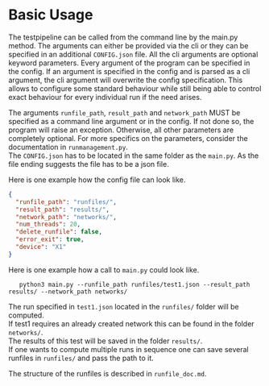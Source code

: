 # Basic Usage

The testpipeline can be called from the command line by the main.py method.
The arguments can either be provided via the cli 
or they can be specified in an additional `CONFIG.json` file.
All the cli arguments are optional keyword parameters.
Every argument of the program can be specified in the config. 
If an argument is specified in the config and is parsed as a cli argument,
the cli argument will overwrite the config specification. 
This allows to configure some standard behaviour
while still being able to control exact behaviour for every individual run if the need arises.

The arguments `runfile_path`, `result_path` and `network_path` MUST be specified 
as a command line argument or in the config.
If not done so, the program will raise an exception.
Otherwise, all other parameters are completely optional.
For more specifics on the parameters, consider the documentation in `runmanagement.py`.  
The `CONFIG.json` has to be located in the same folder as the `main.py`. 
As the file ending suggests the file has to be a json file.

Here is one example how the config file can look like.
```json 
{
  "runfile_path": "runfiles/",
  "result_path": "results/",
  "network_path": "networks/",
  "num_threads": 20,
  "delete_runfile": false,
  "error_exit": true,
  "device": "X1"
}
```

Here is one example how a call to `main.py` could look like.
```
   python3 main.py --runfile_path runfiles/test1.json --result_path results/ --network_path networks/
```
The run specified in `test1.json` located in the `runfiles/` folder will be computed.  
If test1 requires an already created network this can be found in the folder `networks/`.  
The results of this test will be saved in the folder `results/`.   
If one wants to compute multiple runs in sequence one can save several runfiles in `runfiles/`
and pass the path to it.

The structure of the runfiles is described in `runfile_doc.md`.





